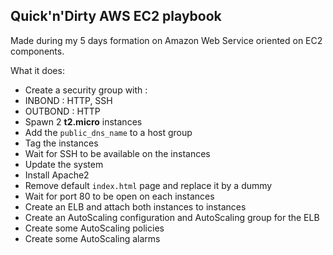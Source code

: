 Quick'n'Dirty AWS EC2 playbook
---
Made during my 5 days formation on Amazon Web Service oriented on EC2 components.

What it does:
* Create a security group with :
 * INBOND : HTTP, SSH
 * OUTBOND : HTTP
* Spawn 2 **t2.micro** instances
* Add the ``public_dns_name`` to a host group
* Tag the instances
* Wait for SSH to be available on the instances
* Update the system
* Install Apache2
* Remove default ``index.html`` page and replace it by a dummy
* Wait for port 80 to be open on each instances
* Create an ELB and attach both instances to instances
* Create an AutoScaling configuration and AutoScaling group for the ELB
* Create some AutoScaling policies
* Create some AutoScaling alarms